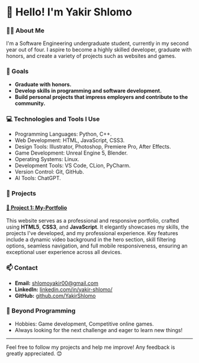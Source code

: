 # 👋 Hello! I'm Yakir Shlomo

### 👨‍🎓 About Me
I'm a Software Engineering undergraduate student, currently in my second year out of four. I aspire to become a highly skilled developer, graduate with honors, and create a variety of projects such as websites and games.

### 🎯 Goals
- **Graduate with honors.**
- **Develop skills in programming and software development.**
- **Build personal projects that impress employers and contribute to the community.**

### 💻 Technologies and Tools I Use
- Programming Languages: Python, C++.
- Web Development: HTML, JavaScript, CSS3.
- Design Tools: Illustrator, Photoshop, Premiere Pro, After Effects.
- Game Development: Unreal Engine 5, Blender.
- Operating Systems: Linux.
- Development Tools: VS Code, CLion, PyCharm.
- Version Control: Git, GitHub.
- AI Tools: ChatGPT.

### 🌟 Projects
#### [📂 Project 1: My-Portfolio](https://github.com/YakirShlomo/My-Portfolio)
This website serves as a professional and responsive portfolio, crafted using **HTML5**, **CSS3**, and **JavaScript**.
It elegantly showcases my skills, the projects I've developed, and my professional experience. 
Key features include a dynamic video background in the hero section, skill filtering options, seamless navigation, and full mobile responsiveness, ensuring an exceptional user experience across all devices.


### 📫 Contact
- **Email:** [shlomoyakir00@gmail.com](mailto:shlomoyakir00#gmail.com)
- **LinkedIn:** [linkedin.com/in/yakir-shlomo/](https://www.linkedin.com/in/yakir-shlomo/)
- **GitHub:** [github.com/YakirShlomo](https://github.com/YakirShlomo)

### 🚀 Beyond Programming
- Hobbies: Game development, Competitive online games.
- Always looking for the next challenge and eager to learn new things!

---

Feel free to follow my projects and help me improve! Any feedback is greatly appreciated. 😊
